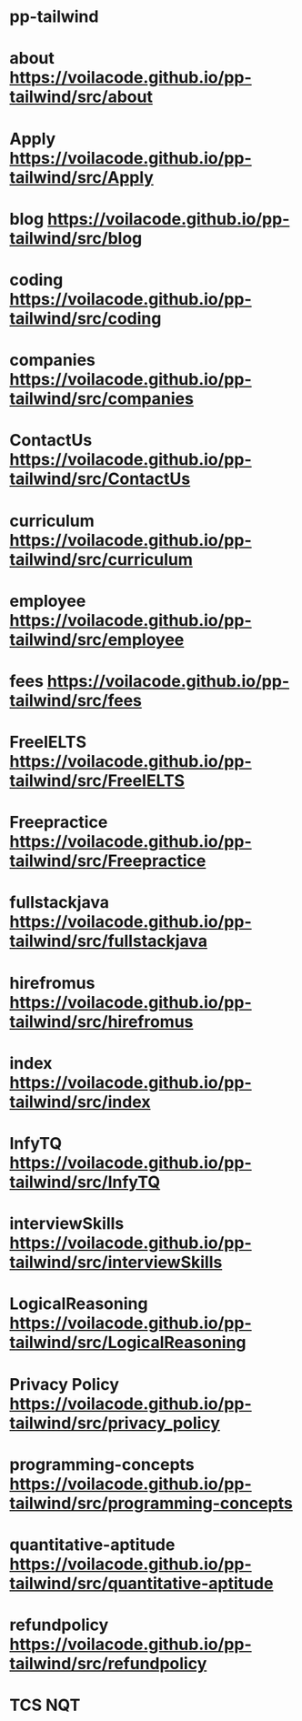 # pp-tailwind
# about https://voilacode.github.io/pp-tailwind/src/about
# Apply https://voilacode.github.io/pp-tailwind/src/Apply
# blog https://voilacode.github.io/pp-tailwind/src/blog
# coding https://voilacode.github.io/pp-tailwind/src/coding
# companies https://voilacode.github.io/pp-tailwind/src/companies
# ContactUs https://voilacode.github.io/pp-tailwind/src/ContactUs
# curriculum https://voilacode.github.io/pp-tailwind/src/curriculum
# employee https://voilacode.github.io/pp-tailwind/src/employee
# fees https://voilacode.github.io/pp-tailwind/src/fees
# FreeIELTS https://voilacode.github.io/pp-tailwind/src/FreeIELTS
# Freepractice https://voilacode.github.io/pp-tailwind/src/Freepractice
# fullstackjava https://voilacode.github.io/pp-tailwind/src/fullstackjava
# hirefromus https://voilacode.github.io/pp-tailwind/src/hirefromus
# index https://voilacode.github.io/pp-tailwind/src/index
# InfyTQ https://voilacode.github.io/pp-tailwind/src/InfyTQ
# interviewSkills https://voilacode.github.io/pp-tailwind/src/interviewSkills
# LogicalReasoning https://voilacode.github.io/pp-tailwind/src/LogicalReasoning
# Privacy Policy https://voilacode.github.io/pp-tailwind/src/privacy_policy
# programming-concepts https://voilacode.github.io/pp-tailwind/src/programming-concepts
# quantitative-aptitude https://voilacode.github.io/pp-tailwind/src/quantitative-aptitude
# refundpolicy https://voilacode.github.io/pp-tailwind/src/refundpolicy
# TCS NQT